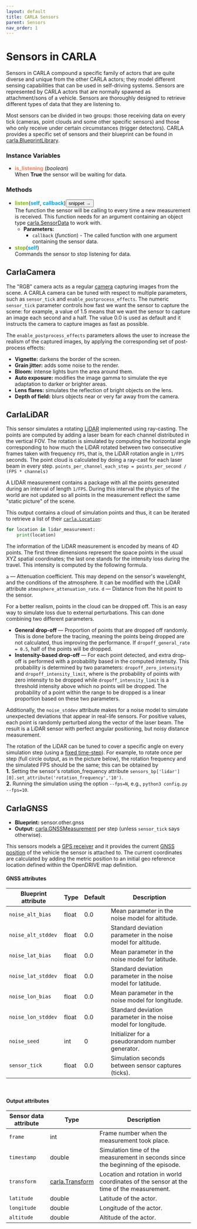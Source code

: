 ```yaml
---
layout: default
title: CARLA Sensors
parent: Sensors
nav_order: 1
---
```


# Sensors in CARLA<a name="Sensor"></a>

Sensors in CARLA compound a specific family of actors that are quite diverse and unique from the other CARLA actors; they model different sensing capabilities that can be used in self-driving systems. 
Sensors are represented by CARLA actors that are normally spawned as attachment/sons of a vehicle. 
Sensors are thoroughly designed to retrieve different types of data that they are listening to. 

Most sensors can be divided in two groups: those receiving data on every tick (cameras, point clouds and some other specific sensors) and those who only receive under certain circumstances (trigger detectors). CARLA provides a specific set of sensors and their blueprint can be found in [carla.BlueprintLibrary](#carla.BlueprintLibrary). 

### Instance Variables
- <a name="carla.Sensor.is_listening"></a>**<font color="#f8805a">is_listening</font>** (_boolean_)  
When <b>True</b> the sensor will be waiting for data.  

### Methods
- <a name="carla.Sensor.listen"></a>**<font color="#7fb800">listen</font>**(<font color="#00a6ed">**self**</font>, <font color="#00a6ed">**callback**</font>)<button class="SnipetButton" id="carla.Sensor.listen-snipet_button">snippet &rarr;</button>  
The function the sensor will be calling to every time a new measurement is received. This function needs for an argument containing an object type [carla.SensorData](#carla.SensorData) to work with.  
    - **Parameters:**
        - `callback` (_function_) - The called function with one argument containing the sensor data.  
- <a name="carla.Sensor.stop"></a>**<font color="#7fb800">stop</font>**(<font color="#00a6ed">**self**</font>)  
Commands the sensor to stop listening for data.  

## CarlaCamera

The "RGB" camera acts as a regular [camera](index.html#Camera) capturing images from the scene.
A CARLA camera can be tuned with respect to multiple parameters, such as `sensor_tick` and `enable_postprocess_effects`. 
The numeric `sensor_tick` parameter controls how fast we want the sensor to capture the scene: 
for example, a value of 1.5 means that we want the sensor to capture an image each second and a half. The value 0.0 is used as default and it instructs the camera to capture images as fast as possible.

The `enable_postprocess_effects` parameters allows the user to increase the realism of the captured images, by applying the corresponding set of post-process effects:

* __Vignette:__ darkens the border of the screen.
* __Grain jitter:__ adds some noise to the render.
* __Bloom:__ intense lights burn the area around them.
* __Auto exposure:__ modifies the image gamma to simulate the eye adaptation to darker or brighter areas.
* __Lens flares:__ simulates the reflection of bright objects on the lens.
* __Depth of field:__ blurs objects near or very far away from the camera.


## CarlaLiDAR

This sensor simulates a rotating [LiDAR](index.html#LiDAR) implemented using ray-casting.
The points are computed by adding a laser beam for each channel distributed in the vertical FOV. 
The rotation is simulated by computing the horizontal angle corresponding to how much the LiDAR rotated between two consecutive frames taken with frequency `FPS`, that is, the LiDAR rotation angle in `1/FPS` seconds. 
The point cloud is calculated by doing a ray-cast for each laser beam in every step.
`points_per_channel_each_step = points_per_second / (FPS * channels)`

A LIDAR measurement contains a package with all the points generated during an interval of length `1/FPS`. 
During this interval the physics of the world are not updated so all points in the measurement reflect the same "static picture" of the scene.

This output contains a cloud of simulation points and thus, it can be iterated to retrieve a list of their [`carla.Location`](python_api.md#carla.Location):

```py
for location in lidar_measurement:
    print(location)
```

The information of the LiDAR measurement is encoded by means of 4D points. 
The first three dimensions represent the space points in the usual XYZ spatial coordinates; 
the last one stands for the intensity loss during the travel. 
This intensity is computed by the following formula.
<br>


`a` — Attenuation coefficient. This may depend on the sensor's wavelenght, and the conditions of the atmosphere. It can be modified with the LiDAR attribute `atmosphere_attenuation_rate`.
`d` — Distance from the hit point to the sensor.

For a better realism, points in the cloud can be dropped off. This is an easy way to simulate loss due to external perturbations. This can done combining two different parameters.

*   __General drop-off__ — Proportion of points that are dropped off randomly. This is done before the tracing, meaning the points being dropped are not calculated, thus improving the performance. If `dropoff_general_rate = 0.5`, half of the points will be dropped.
*   __Instensity-based drop-off__ — For each point detected, and extra drop-off is performed with a probability based in the computed intensity. This probability is determined by two parameters: `dropoff_zero_intensity` and `dropoff_intensity_limit`, where is the probability of points with zero intensity to be dropped while `dropoff_intensity_limit` is a threshold intensity above which no points will be dropped. The probability of a point within the range to be dropped is a linear proportion based on these two parameters.

Additionally, the `noise_stddev` attribute makes for a noise model to simulate unexpected deviations that appear in real-life sensors. For positive values, each point is randomly perturbed along the vector of the laser beam. The result is a LiDAR sensor with perfect angular positioning, but noisy distance measurement.

The rotation of the LiDAR can be tuned to cover a specific angle on every simulation step (using a [fixed time-step](adv_synchrony_timestep.md)). For example, to rotate once per step (full circle output, as in the picture below), the rotation frequency and the simulated FPS should be the same; 
this can be obtained by <br>__1.__ Setting the sensor's rotation_frequency attribute `sensors_bp['lidar'][0].set_attribute('rotation_frequency','10')`. <br> __2.__ Running the simulation using the option `--fps=N`, e.g., `python3 config.py --fps=10`.

## CarlaGNSS

* __Blueprint:__ sensor.other.gnss
* __Output:__ [carla.GNSSMeasurement](python_api.md#carla.GnssMeasurement) per step (unless `sensor_tick` says otherwise).

This sensors models a [GPS receiver](index.html#GPS_IMU) and it provides the current [GNSS position](https://www.gsa.europa.eu/european-gnss/what-gnss) of the vehicle the sensor is attached to. 
The current coordinates are calculated by adding the metric position to an initial geo reference location defined within the OpenDRIVE map definition.

#### GNSS attributes


| Blueprint attribute      | Type   | Default            | Description        |
| ------------------- | ------------------- | ------------------- | ------------------- |
| `noise_alt_bias`   | float  | 0\.0   | Mean parameter in the noise model for altitude.    |
| `noise_alt_stddev` | float  | 0\.0   | Standard deviation parameter in the noise model for altitude.  |
| `noise_lat_bias`   | float  | 0\.0   | Mean parameter in the noise model for latitude.    |
| `noise_lat_stddev` | float  | 0\.0   | Standard deviation parameter in the noise model for latitude.  |
| `noise_lon_bias`   | float  | 0\.0   | Mean parameter in the noise model for longitude.   |
| `noise_lon_stddev` | float  | 0\.0   | Standard deviation parameter in the noise model for longitude. |
| `noise_seed`       | int    | 0      | Initializer for a pseudorandom number generator.   |
| `sensor_tick`      | float  | 0\.0   | Simulation seconds between sensor captures (ticks).            |

<br>

#### Output attributes


| Sensor data attribute            | Type  | Description        |
| ----------------------- | ----------------------- | ----------------------- |
| `frame`            | int   | Frame number when the measurement took place.      |
| `timestamp`        | double | Simulation time of the measurement in seconds since the beginning of the episode.        |
| `transform`        | [carla.Transform](<../python_api#carlatransform>)  | Location and rotation in world coordinates of the sensor at the time of the measurement. |
| `latitude`         | double | Latitude of the actor.           |
| `longitude`        | double | Longitude of the actor.          |
| `altitude`         | double | Altitude of the actor.           |